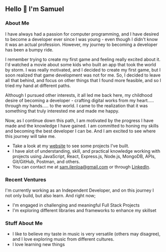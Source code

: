 ## Hello 👋 I'm Samuel
   
                     
                                      
          
### About Me
 
I have always had a passion for computer programming, and I have desired to become a developer ever since I was young - even though I didn't know it was an actual profession. However, my journey to becoming a developer has been a bumpy ride.

I remember trying to create my first game and feeling really excited about it. I'd watched a movie about some kids who built an app that took the world by storm. I was really motivated, and I decided to create my first game, but I soon realized that game development was not for me. So, I decided to leave all that behind, and focus on other things that I found more feasible, and so I tried my hand at different paths.
 
Although I pursued other interests, it all led me back here, my childhood desire of becoming a developer - crafting digital works from my heart..... through my hands..... to the world. I came to the realization that it was something that truly interested me and made me happy.

Now, as I continue down this path, I am motivated by the progress I have made and the knowledge I have gained. I am committed to honing my skills and becoming the best developer I can be. And I am excited to see where this journey will take me.


* Take a look at my [website](http://sam-ilenloa.netlify.app) to see some projects I've built.
* I have alot of understanding, skill, and practical knowledge working with projects using JavaScript, React, Express.js, Node.js, MongoDB, APIs, Git/GitHub, Postman, and others.
* You can contact me at [sam.ilenloa@gmail.com](mailto:sam.ilenloa@gmail.com) or through [LinkedIn](https://www.linkedin.com/in/samuelilenloa).


### Recent Ventures

I'm currently working as an Independent Developer, and on this journey I not only build, but also learn. And right now;  

* I'm engaged in challenging and meaningful Full Stack Projects
* I'm exploring different libraries and frameworks to enhance my skillset


### Stuff About Me
* I like to believe my taste in music is very versatile (others may disagree), and I love exploring music from different cultures.
* I love learning new things 

